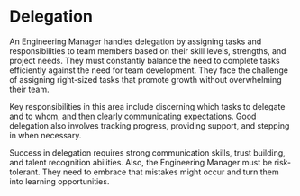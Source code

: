 # Delegation

An Engineering Manager handles delegation by assigning tasks and responsibilities to team members based on their skill levels, strengths, and project needs. They must constantly balance the need to complete tasks efficiently against the need for team development. They face the challenge of assigning right-sized tasks that promote growth without overwhelming their team.

Key responsibilities in this area include discerning which tasks to delegate and to whom, and then clearly communicating expectations. Good delegation also involves tracking progress, providing support, and stepping in when necessary.

Success in delegation requires strong communication skills, trust building, and talent recognition abilities. Also, the Engineering Manager must be risk-tolerant. They need to embrace that mistakes might occur and turn them into learning opportunities.